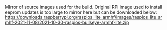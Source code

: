 MIrror of source images used for the build.
Original RPi image used to install eeprom updates is too large to mirror here but can be downloaded below:
https://downloads.raspberrypi.org/raspios_lite_armhf/images/raspios_lite_armhf-2021-11-08/2021-10-30-raspios-bullseye-armhf-lite.zip
